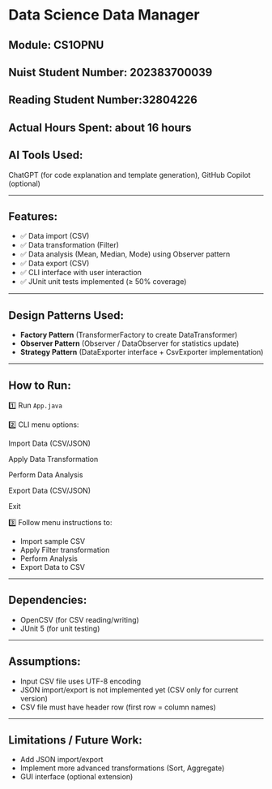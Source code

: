 # Data Science Data Manager

## Module: CS1OPNU
## Nuist Student Number: 202383700039
## Reading Student Number:32804226
## Actual Hours Spent: about 16 hours 
## AI Tools Used: 
ChatGPT (for code explanation and template generation), GitHub Copilot (optional)

---

## Features:

- ✅ Data import (CSV)
- ✅ Data transformation (Filter)
- ✅ Data analysis (Mean, Median, Mode) using Observer pattern
- ✅ Data export (CSV)
- ✅ CLI interface with user interaction
- ✅ JUnit unit tests implemented (≥ 50% coverage)

---

## Design Patterns Used:

- **Factory Pattern** (TransformerFactory to create DataTransformer)
- **Observer Pattern** (Observer / DataObserver for statistics update)
- **Strategy Pattern** (DataExporter interface + CsvExporter implementation)

---

## How to Run:
1️⃣ Run `App.java`

2️⃣ CLI menu options:

Import Data (CSV/JSON)

Apply Data Transformation

Perform Data Analysis

Export Data (CSV/JSON)

Exit

3️⃣ Follow menu instructions to:

- Import sample CSV
- Apply Filter transformation
- Perform Analysis
- Export Data to CSV

---

## Dependencies:

- OpenCSV (for CSV reading/writing)
- JUnit 5 (for unit testing)

---

## Assumptions:

- Input CSV file uses UTF-8 encoding
- JSON import/export is not implemented yet (CSV only for current version)
- CSV file must have header row (first row = column names)

---

## Limitations / Future Work:

- Add JSON import/export
- Implement more advanced transformations (Sort, Aggregate)
- GUI interface (optional extension)
